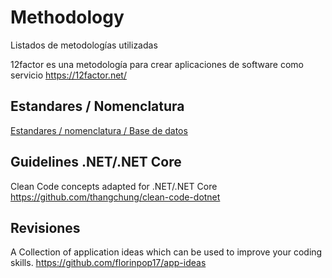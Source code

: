 
 # Methodology

Listados de metodologías utilizadas
 
12factor es una metodología para crear aplicaciones de software como servicio 
https://12factor.net/

## Estandares / Nomenclatura
[Estandares / nomenclatura / Base de datos](db.naming_standard.md)
 

## Guidelines  .NET/.NET Core

Clean Code concepts adapted for .NET/.NET Core
https://github.com/thangchung/clean-code-dotnet



## Revisiones

A Collection of application ideas which can be used to improve your coding skills.
https://github.com/florinpop17/app-ideas
